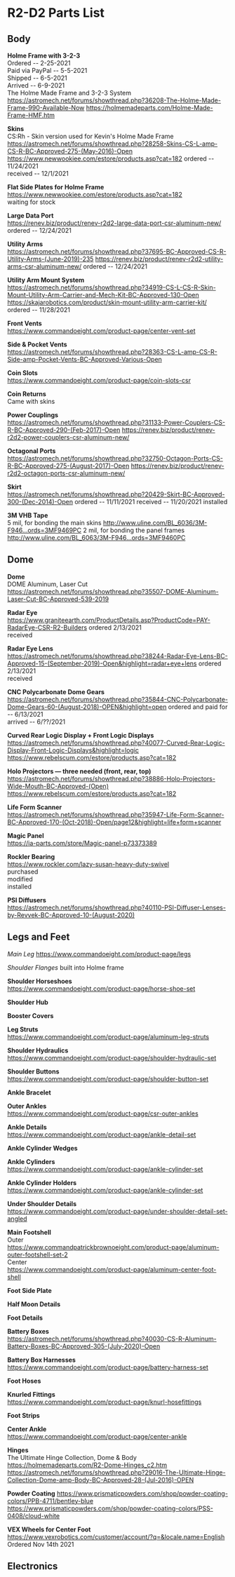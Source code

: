 # R2-D2 Parts List

## Body

**Holme Frame with 3-2-3**  
Ordered -- 2-25-2021  
Paid via PayPal -- 5-5-2021  
Shipped -- 6-5-2021  
Arrived -- 6-9-2021  
The Holme Made Frame and 3-2-3 System  
https://astromech.net/forums/showthread.php?36208-The-Holme-Made-Frame-990-Available-Now
https://holmemadeparts.com/Holme-Made-Frame-HMF.htm

**Skins**  
CS:Rh - Skin version used for Kevin's Holme Made Frame  
https://astromech.net/forums/showthread.php?28258-Skins-CS-L-amp-CS-R-BC-Approved-275-(May-2016)-Open
https://www.newwookiee.com/estore/products.asp?cat=182
ordered -- 11/24/2021  
received -- 12/1/2021  

**Flat Side Plates for Holme Frame**  
https://www.newwookiee.com/estore/products.asp?cat=182  
waiting for stock  

**Large Data Port**  
https://renev.biz/product/renev-r2d2-large-data-port-csr-aluminum-new/
ordered -- 12/24/2021

**Utility Arms**  
https://astromech.net/forums/showthread.php?37695-BC-Approved-CS-R-Utility-Arms-(June-2019)-235
https://renev.biz/product/renev-r2d2-utility-arms-csr-aluminum-new/
ordered -- 12/24/2021

**Utility Arm Mount System**  
https://astromech.net/forums/showthread.php?34919-CS-L-CS-R-Skin-Mount-Utility-Arm-Carrier-and-Mech-Kit-BC-Approved-130-Open
https://skajarobotics.com/product/skin-mount-utility-arm-carrier-kit/
ordered -- 11/28/2021

**Front Vents**  
https://www.commandoeight.com/product-page/center-vent-set

**Side & Pocket Vents**  
https://astromech.net/forums/showthread.php?28363-CS-L-amp-CS-R-Side-amp-Pocket-Vents-BC-Approved-Various-Open

**Coin Slots**  
https://www.commandoeight.com/product-page/coin-slots-csr

**Coin Returns**  
Came with skins  

**Power Couplings**  
https://astromech.net/forums/showthread.php?31133-Power-Couplers-CS-R-BC-Approved-290-(Feb-2017)-Open
https://renev.biz/product/renev-r2d2-power-couplers-csr-aluminum-new/

**Octagonal Ports**  
https://astromech.net/forums/showthread.php?32750-Octagon-Ports-CS-R-BC-Approved-275-(August-2017)-Open
https://renev.biz/product/renev-r2d2-octagon-ports-csr-aluminum-new/

**Skirt**  
https://astromech.net/forums/showthread.php?20429-Skirt-BC-Approved-300-(Dec-2014)-Open
ordered -- 11/11/2021
received -- 11/20/2021
installed

**3M VHB Tape**  
5 mil, for bonding the main skins
http://www.uline.com/BL_6036/3M-F946...ords=3MF9469PC
2 mil, for bonding the panel frames
http://www.uline.com/BL_6063/3M-F946...ords=3MF9460PC



## Dome

**Dome**  
DOME Aluminum, Laser Cut  
https://astromech.net/forums/showthread.php?35507-DOME-Aluminum-Laser-Cut-BC-Approved-539-2019

**Radar Eye**  
https://www.graniteearth.com/ProductDetails.asp?ProductCode=PAY-RadarEye-CSR-R2-Builders
ordered 2/13/2021  
received  

**Radar Eye Lens**  
https://astromech.net/forums/showthread.php?38244-Radar-Eye-Lens-BC-Approved-15-(September-2019)-Open&highlight=radar+eye+lens
ordered 2/13/2021  
received  

**CNC Polycarbonate Dome Gears**  
https://astromech.net/forums/showthread.php?35844-CNC-Polycarbonate-Dome-Gears-60-(August-2018)-OPEN&highlight=open
ordered and paid for -- 6/13/2021  
arrived -- 6/??/2021  

**Curved Rear Logic Display + Front Logic Displays**  
https://astromech.net/forums/showthread.php?40077-Curved-Rear-Logic-Display-Front-Logic-Displays&highlight=logic
https://www.rebelscum.com/estore/products.asp?cat=182  

**Holo Projectors  — three needed (front, rear, top)**  
https://astromech.net/forums/showthread.php?38886-Holo-Projectors-Wide-Mouth-BC-Approved-(Open)
https://www.rebelscum.com/estore/products.asp?cat=182  

**Life Form Scanner**  
https://astromech.net/forums/showthread.php?35947-Life-Form-Scanner-BC-Approved-170-(Oct-2018)-Open/page12&highlight=life+form+scanner  

**Magic Panel**  
https://ia-parts.com/store/Magic-panel-p73373389  

**Rockler Bearing**  
https://www.rockler.com/lazy-susan-heavy-duty-swivel  
purchased  
modified  
installed  

**PSI Diffusers**  
https://astromech.net/forums/showthread.php?40110-PSI-Diffuser-Lenses-by-Revvek-BC-Approved-10-(August-2020)  


## Legs and Feet

*Main Leg*
https://www.commandoeight.com/product-page/legs

*Shoulder Flanges*
built into Holme frame  

**Shoulder Horseshoes**  
https://www.commandoeight.com/product-page/horse-shoe-set  

**Shoulder Hub**  

**Booster Covers**  

**Leg Struts**  
https://www.commandoeight.com/product-page/aluminum-leg-struts

**Shoulder Hydraulics**  
https://www.commandoeight.com/product-page/shoulder-hydraulic-set

**Shoulder Buttons**  
https://www.commandoeight.com/product-page/shoulder-button-set

**Ankle Bracelet**  

**Outer Ankles**  
https://www.commandoeight.com/product-page/csr-outer-ankles

**Ankle Details**  
https://www.commandoeight.com/product-page/ankle-detail-set

**Ankle Cylinder Wedges**  

**Ankle Cylinders**  
https://www.commandoeight.com/product-page/ankle-cylinder-set

**Ankle Cylinder Holders**  
https://www.commandoeight.com/product-page/ankle-cylinder-set

**Under Shoulder Details**  
https://www.commandoeight.com/product-page/under-shoulder-detail-set-angled

**Main Footshell**  
Outer  
https://www.commandpatrickbrownoeight.com/product-page/aluminum-outer-footshell-set-2  
Center  
https://www.commandoeight.com/product-page/aluminum-center-foot-shell  

**Foot Side Plate**  

**Half Moon Details**  

**Foot Details**  

**Battery Boxes**  
https://astromech.net/forums/showthread.php?40030-CS-R-Aluminum-Battery-Boxes-BC-Approved-305-(July-2020)-Open  

**Battery Box Harnesses**  
https://www.commandoeight.com/product-page/battery-harness-set  

**Foot Hoses**  

**Knurled Fittings**  
https://www.commandoeight.com/product-page/knurl-hosefittings  

**Foot Strips**  

**Center Ankle**  
https://www.commandoeight.com/product-page/center-ankle  

**Hinges**  
The Ultimate Hinge Collection, Dome & Body  
https://holmemadeparts.com/R2-Dome-Hinges_c2.htm  
https://astromech.net/forums/showthread.php?29016-The-Ultimate-Hinge-Collection-Dome-amp-Body-BC-Approved-28-(Jul-2016)-OPEN

**Powder Coating**
https://www.prismaticpowders.com/shop/powder-coating-colors/PPB-4711/bentley-blue  
https://www.prismaticpowders.com/shop/powder-coating-colors/PSS-0408/cloud-white  

**VEX Wheels for Center Foot**  
https://www.vexrobotics.com/customer/account/?q=&locale.name=English  
Ordered Nov 14th 2021  


## Electronics


